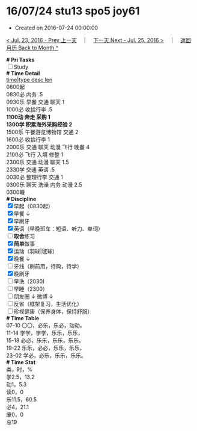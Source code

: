 # 16/07/24 stu13 spo5 joy61

- Created on 2016-07-24 00:00:00

[< Jul. 23, 2016 - Prev 上一天](_archived/lifelogs/2016/07/d23.md) &nbsp; &nbsp; | &nbsp; &nbsp; [下一天 Next - Jul. 25, 2016 >](_archived/lifelogs/2016/07/d25.md) &nbsp; &nbsp; |  &nbsp; &nbsp; [返回月历 Back to Month ^](_archived/lifelogs/2016/07/index.md)
<br/><div><b># Pri Tasks</b></div><div><input type="checkbox"/>Study</div><div><b># Time Detail</b></div><div><u>time|type desc len</u></div><div>0800起</div><div>0830必 内务 .5</div><div>0930乐 早餐 交通 聊天 1</div><div>1000必 收拾行李 .5</div><div><b>1100动 奔走 采购 1</b></div><div><b>1300学 积累海外采购经验 2</b></div><div>1500乐 午餐游览博物馆 交通 2</div><div>1600必 收拾行李 1</div><div>2000乐 交通 聊天 动漫 飞行 晚餐 4</div><div>2100必 飞行 入境 修整 1</div><div>2300乐 交通 动漫 聊天 1.5</div><div>2330学 交通 英语 .5</div><div>0030必 整理行李 交通 1</div><div>0300乐 聊天 洗澡 内务 动漫 2.5</div><div>0300睡</div><div><b># Discipline</b></div><div><input checked="true" type="checkbox"/>早起（0830起）</div><div><input checked="true" type="checkbox"/>早餐 ↓</div><div><input checked="true" type="checkbox"/>早刷牙</div><div><input checked="true" type="checkbox"/>英语（早晚班车：短语、听力、单词）</div><div><input type="checkbox"/><b>取舍</b>练习</div><div><input checked="true" type="checkbox"/><b>简单</b>做事</div><div><input checked="true" type="checkbox"/>运动（羽球|毽球）</div><div><input checked="true" type="checkbox"/>晚餐 ↓</div><div><input type="checkbox"/>牙线（刷前用，待购，待学）</div><div><input checked="true" type="checkbox"/>晚刷牙</div><div><input type="checkbox"/>早洗（2030)</div><div><input type="checkbox"/>早睡（2300）</div><div><input type="checkbox"/>朋友圈 ↓ 微博 ↓</div><div><input type="checkbox"/>反省（框架复习，生活优化）</div><div><input type="checkbox"/>珍视健康（保养身体，保持舒服）</div><div><b># Time Table</b></div><div>07-10 〇〇，必乐，乐必，动动，</div><div>11-14 学学，学学，乐乐，乐乐，</div><div>15-18 必必，乐乐，乐乐，乐乐，</div><div>19-22 乐乐，必必，乐乐，乐乐，</div><div>23-02 学必，必乐，乐乐，乐乐。</div><div><b># Time Stat</b></div><div>类，时，%</div><div>学2.5，13.2</div><div>动1，5.3</div><div>读0，0</div><div>乐11.5，60.5</div><div>必4，21.1</div><div>废0，0</div><div>总19</div>
